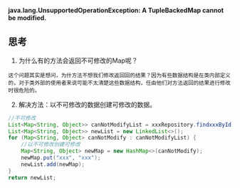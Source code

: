 **java.lang.UnsupportedOperationException: A TupleBackedMap cannot be modified.**

## 思考

1. 为什么有的方法会返回不可修改的Map呢？

```
这个问题其实是想问，为什方法不想我们修改返回回的结果？因为有些数据结构是在类内部定义的，对于类外部的使用者来说可能不太清楚这些数据结构，任由他们对方法返回的结果进行修改时很危险的。
```

2. 解决方法：以不可修改的数据创建可修改的数据。

```java
//不可修改
List<Map<String, Object>> canNotModifyList = xxxRepository.findxxxById(id);
List<Map<String, Object>> newList = new LinkedList<>();
for (Map<String, Object> canNotModify : canNotModifyList) {
    //以不可修改创建可修改
    Map<String, Object> newMap = new HashMap<>(canNotModify); 
    newMap.put("xxx", "xxx");
    newList.add(newMap);
}
return newList;
```